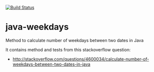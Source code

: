 [![Build Status](https://travis-ci.org/criluc/java-weekdays.svg?branch=master)](https://travis-ci.org/criluc/java-weekdays)

# java-weekdays

Method to calculate number of weekdays between two dates in Java

It contains method and tests from this stackoverflow question:
 - http://stackoverflow.com/questions/4600034/calculate-number-of-weekdays-between-two-dates-in-java